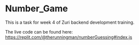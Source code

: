 # Number_Game

This is a task for week 4 of Zuri backend development training.

The live code can be found here: <a href="https://https://replit.com/@therunningman/numberGuessing#index.js">
https://replit.com/@therunningman/numberGuessing#index.js
</a>
